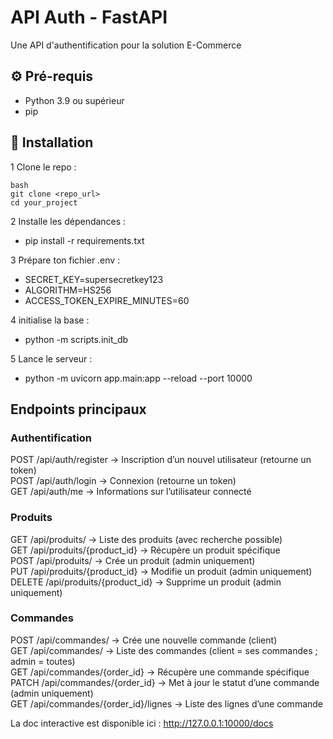 # API Auth - FastAPI
Une API d'authentification pour la solution E-Commerce

## ⚙ Pré-requis
- Python 3.9 ou supérieur
- pip

## 🚀 Installation
1️ Clone le repo :
```
bash
git clone <repo_url>
cd your_project
```

2 Installe les dépendances :
- pip install -r requirements.txt

3 Prépare ton fichier .env :
- SECRET_KEY=supersecretkey123
- ALGORITHM=HS256
- ACCESS_TOKEN_EXPIRE_MINUTES=60

4 initialise la base : 
- python -m scripts.init_db

5 Lance le serveur : 
- python -m uvicorn app.main:app --reload --port 10000

## Endpoints principaux

### Authentification
POST /api/auth/register → Inscription d’un nouvel utilisateur (retourne un token)  
POST /api/auth/login → Connexion (retourne un token)  
GET /api/auth/me → Informations sur l’utilisateur connecté  

### Produits
GET /api/produits/ → Liste des produits (avec recherche possible)  
GET /api/produits/{product_id} → Récupère un produit spécifique  
POST /api/produits/ → Crée un produit (admin uniquement)  
PUT /api/produits/{product_id} → Modifie un produit (admin uniquement)  
DELETE /api/produits/{product_id} → Supprime un produit (admin uniquement)  

### Commandes
POST /api/commandes/ → Crée une nouvelle commande (client)  
GET /api/commandes/ → Liste des commandes (client = ses commandes ; admin = toutes)  
GET /api/commandes/{order_id} → Récupère une commande spécifique  
PATCH /api/commandes/{order_id} → Met à jour le statut d’une commande (admin uniquement)  
GET /api/commandes/{order_id}/lignes → Liste des lignes d’une commande  

La doc interactive est disponible ici : http://127.0.0.1:10000/docs

